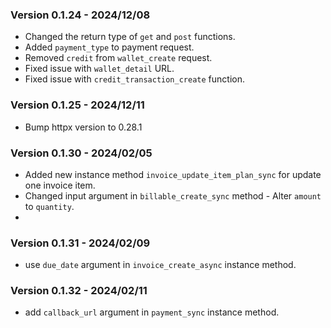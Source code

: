 ### Version 0.1.24 - 2024/12/08

- Changed the return type of `get` and `post` functions.
- Added `payment_type` to payment request.
- Removed `credit` from `wallet_create` request.
- Fixed issue with `wallet_detail` URL.
- Fixed issue with `credit_transaction_create` function.

### Version 0.1.25 - 2024/12/11

- Bump httpx version to 0.28.1

### Version 0.1.30 - 2024/02/05

- Added new instance method `invoice_update_item_plan_sync` for update one invoice item.
- Changed input argument in `billable_create_sync` method - Alter `amount` to `quantity`.
-

### Version 0.1.31 - 2024/02/09

- use `due_date` argument in `invoice_create_async` instance method.

### Version 0.1.32 - 2024/02/11

- add `callback_url` argument in `payment_sync` instance method.

